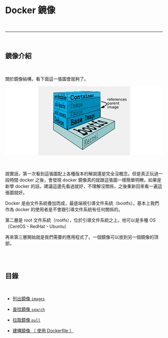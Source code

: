 # Docker 鏡像

<br>

---

<br>

## 鏡像介紹

<br>

關於鏡像結構，看下面這一張圖會就夠了。

![1](imgs/1.png)

<br>

說實話，第一次看到這張圖配上各種版本的解說還是完全沒概念。但是真正玩過一段時間 docker 之後，會發現 docker 鏡像真的就跟這張圖一樣簡單明瞭。如果是新學 docker 的話，建議這邊先看過就好，不理解沒關係，之後重新回來看一遍這張圖就好。

Docker 是由文件系統疊加而成，最底端視引導文件系統（bootfs）。基本上我們作為 docker 的使用者是不會跟引導文件系統有任何關係的。

第二層是 root 文件系統（rootfs），位於引導文件系統之上。他可以是多種 OS （CentOS丶RedHat丶Ubuntu）

再來第三層開始就是我們需要的應用程式了。一個鏡像可以放到另一個鏡像的頂部。

<br>
<br>

## 目錄

<br>

* [列出鏡像 `images`](images)

* [查找鏡像 `search`](search)

* [拉取鏡像 `pull`](pull)

* [建構鏡像 （ 使用 Dockerfile ）](dockerfile)




